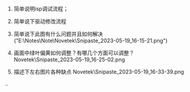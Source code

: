 1. 简单说明isp调试流程； 
   
2. 简单说下驱动修改流程
   
3. 简单说下此图有什么问题并且如何解决
   ("E:\Notes\Note\Novetek\Snipaste_2023-05-19_16-15-21.png")

4. 画面中绿叶偏黄如何调整？有哪几个方面可以调整？
   Novetek\Snipaste_2023-05-19_16-25-02.png
   
5. 描述下左右图片各种缺点
   Novetek\Snipaste_2023-05-19_16-33-39.png


..













